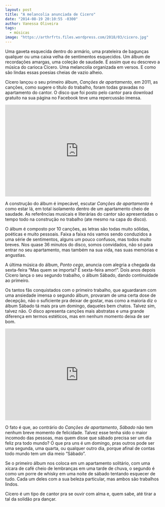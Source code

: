 ```yaml
---
layout: post
title: "A melancolia anunciada de Cicero"
date: "2014-08-19 20:10:55 -0300"
author: Vanessa Oliveira
tags:
  - músicas
image: "https://arthrfrts.files.wordpress.com/2018/03/cicero.jpg"
---
```

Uma gaveta esquecida dentro do armário, uma prateleira de bagunças qualquer ou uma caixa velha de sentimentos esquecidos. Um álbum de recordações amargas, uma coleção de saudade. É assim que eu descrevo a música do carioca Cícero. Uma melancolia organizada em versos. E como são lindas essas poesias cheias de vazio alheio.

Cícero lançou o seu primeiro álbum, _Canções de apartamento_, em 2011, as canções, como sugere o título do trabalho, foram todas gravadas no apartamento do cantor. O disco que foi posto pelo cantor para download gratuito na sua página no Facebook teve uma repercussão imensa.

<iframe width="474" height="297" src="https://www.youtube.com/embed/5O0hJRfXMvw" frameborder="0" allowfullscreen></iframe>


A construção do álbum é impecável, escutar _Canções de apartamento_ é como estar lá, em total isolamento dentro de um apartamento cheio de saudade. As referências musicais e literárias do cantor são apresentadas o tempo todo na construção no trabalho (ate mesmo na capa do disco).

O álbum é composto por 10 canções, as letras são todas muito sólidas, poéticas e muito pessoais. Faixa a faixa nós vamos sendo conduzidos a uma série de sentimentos, alguns um pouco confusos, mas todos muito breves. Nos quase 36 minutos do disco, somos convidados, não só para entrar no seu apartamento, mas também na sua vida, nas suas memórias e angustias.

A última música do álbum, _Ponto cego_, anuncia com alegria a chegada da sexta-feira “Mas quem se importa? É sexta-feira amor!”. Dois anos depois Cícero lança o seu segundo trabalho, o álbum Sábado, dando continuidade ao primeiro.


Os tantos fãs conquistados com o primeiro trabalho, que aguardaram com uma ansiedade imensa o segundo álbum, provaram de uma certa dose de decepção, não o suficiente pra deixar de gostar, mas como a maioria diz o álbum Sábado tá mais pra um domingo, daqueles bem chatos. Talvez sim, talvez não. O disco apresenta canções mais abstratas e uma grande diferença em termos estéticos, mas em nenhum momento deixa de ser bom.

<iframe width="474" height="297" src="https://www.youtube.com/embed/5O0hJRfXMvw" frameborder="0" allowfullscreen></iframe>

O fato é que, ao contrário do _Canções de apartamento_, _Sábado_ não tem nenhum breve momento de felicidade. Talvez esse tenha sido o maior incomodo das pessoas, mas quem disse que sábado precisa ser um dia feliz pra todo mundo? O que pra uns é um domingo, pras outros pode ser uma segunda, uma quarta, ou qualquer outro dia, porque afinal de contas todo mundo tem um dia meio “Sábado”.

Se o primeiro álbum nos coloca em um apartamento solitário, com uma xícara de café cheio de lembranças em uma tarde de chuva, o segundo é como um porre de whisky em uma noite de sábado tentando esquecer de tudo. Cada um deles com a sua beleza particular, mas ambos são trabalhos lindos.

Cícero é um tipo de cantor pra se ouvir com alma e, quem sabe, até tirar a tal da solidão pra dançar.
